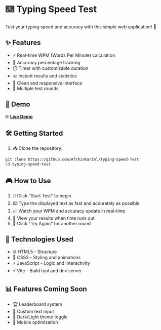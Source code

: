 # ⌨️ Typing Speed Test

Test your typing speed and accuracy with this simple web application! 🚀

## ✨ Features

- ⚡ Real-time WPM (Words Per Minute) calculation
- 🎯 Accuracy percentage tracking
- ⏱️ Timer with customizable duration
- 📊 Instant results and statistics
- 🎨 Clean and responsive interface
- 🔄 Multiple test rounds

## 🚀 Demo

🌐 **[Live Demo](https://typing-speed-test-flax-five.vercel.app/)**

## 🛠️ Getting Started

1. 📥 Clone the repository:
```bash
git clone https://github.com/AfshinKariml/Typing-Speed-Test
cd typing-speed-test
```
## 🎮 How to Use

1. 🖱️ Click "Start Test" to begin
2. ⌨️ Type the displayed text as fast and accurately as possible
3. 📈 Watch your WPM and accuracy update in real-time
4. 🏁 View your results when time runs out
5. 🔄 Click "Try Again" for another round

## 🚀 Technologies Used

- 🌐 HTML5 - Structure
- 🎨 CSS3 - Styling and animations
- ⚡ JavaScript - Logic and interactivity
- ⚡ Vite - Build tool and dev server

## 📊 Features Coming Soon

- 🏆 Leaderboard system
- 📝 Custom text input
- 🌙 Dark/Light theme toggle
- 📱 Mobile optimization
